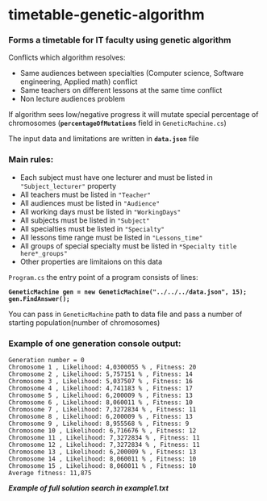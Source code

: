# timetable-genetic-algorithm

### Forms a timetable for IT faculty using genetic algorithm

Conflicts which algorithm resolves:
- Same audiences between specialties (Computer science, Software engineering, Applied math) conflict
- Same teachers on different lessons at the same time conflict
- Non lecture audiences problem

If algorithm sees low/negative progress it will mutate special percentage of chromosomes (**`percentageOfMutations`** field in `GeneticMachine.cs`)

The input data and limitations are written in **`data.json`** file<br>
### Main rules:
- Each subject must have one lecturer and must be listed in `"Subject_lecturer"` property
- All teachers must be listed in `"Teacher"`
- All audiences must be listed in `"Audience"`
- All working days must be listed in `"WorkingDays"`
- All subjects must be listed in `"Subject"`
- All specialties must be listed in `"Specialty"`
- All lessons time range must be listed in `"Lessons_time"`
- All groups of special specialty must be listed in `*Specialty title here*_groups"`
- Other properties are limitaions on this data

`Program.cs` the entry point of a program consists of lines: <br>

 **`GeneticMachine gen = new GeneticMachine("../../../data.json", 15);`**<br>
 **`gen.FindAnswer();`**<br>
 
 You can pass in `GeneticMachine` path to data file and pass a number of starting population(number of chromosomes) <br>
 ### Example of one generation console output:
 

`Generation number = 0` <br>
`Chromosome 1 , Likelihood: 4,0300055 % , Fitness: 20 `<br>
`Chromosome 2 , Likelihood: 5,757151 % , Fitness: 14 `<br>
`Chromosome 3 , Likelihood: 5,037507 % , Fitness: 16 `<br>
`Chromosome 4 , Likelihood: 4,741183 % , Fitness: 17 `<br>
`Chromosome 5 , Likelihood: 6,200009 % , Fitness: 13 `<br>
`Chromosome 6 , Likelihood: 8,060011 % , Fitness: 10 `<br>
`Chromosome 7 , Likelihood: 7,3272834 % , Fitness: 11 `<br>
`Chromosome 8 , Likelihood: 6,200009 % , Fitness: 13 `<br>
`Chromosome 9 , Likelihood: 8,955568 % , Fitness: 9 `<br>
`Chromosome 10 , Likelihood: 6,716676 % , Fitness: 12 `<br>
`Chromosome 11 , Likelihood: 7,3272834 % , Fitness: 11 `<br>
`Chromosome 12 , Likelihood: 7,3272834 % , Fitness: 11 `<br>
`Chromosome 13 , Likelihood: 6,200009 % , Fitness: 13 `<br>
`Chromosome 14 , Likelihood: 8,060011 % , Fitness: 10 `<br>
`Chromosome 15 , Likelihood: 8,060011 % , Fitness: 10 `<br>
`Average fitness: 11,875`

***Example of full solution search in example1.txt***
